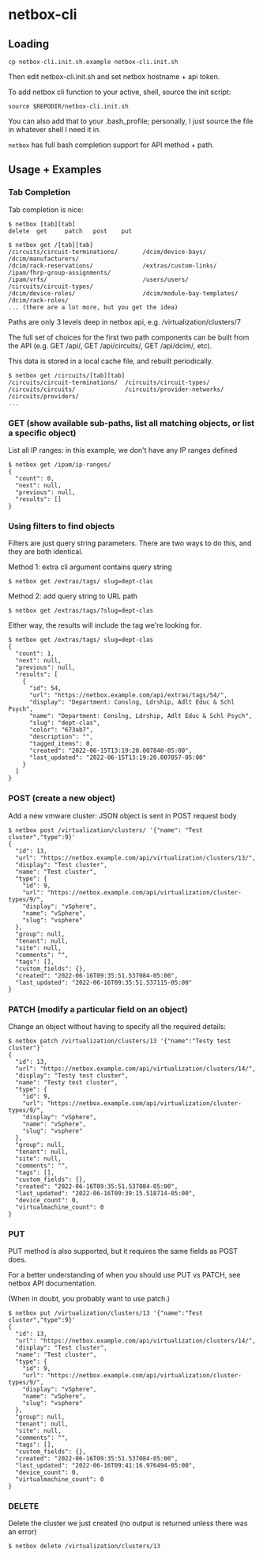 # netbox-cli

## Loading

```
cp netbox-cli.init.sh.example netbox-cli.init.sh
```
Then edit netbox-cli.init.sh and set netbox hostname + api token.

To add netbox cli function to your active, shell, source the init script:
```
source $REPODIR/netbox-cli.init.sh
```

You can also add that to your .bash_profile; personally, I just source the file in whatever shell I need it in.

`netbox` has full bash completion support for API method + path.


## Usage + Examples

### Tab Completion

Tab completion is nice:
```
$ netbox [tab][tab]
delete  get     patch   post    put     
```
```
$ netbox get /[tab][tab]
/circuits/circuit-terminations/       /dcim/device-bays/                    /dcim/manufacturers/
/dcim/rack-reservations/              /extras/custom-links/                 /ipam/fhrp-group-assignments/
/ipam/vrfs/                           /users/users/                         /circuits/circuit-types/
/dcim/device-roles/                   /dcim/module-bay-templates/           /dcim/rack-roles/
... (there are a lot more, but you get the idea)
```

Paths are only 3 levels deep in netbox api, e.g. /virtualization/clusters/7

The full set of choices for the first two path components can be built from the API (e.g. GET /api/, GET /api/circuits/, GET /api/dcim/, etc).

This data is stored in a local cache file, and rebuilt periodically.

```
$ netbox get /circuits/[tab][tab]
/circuits/circuit-terminations/  /circuits/circuit-types/         
/circuits/circuits/              /circuits/provider-networks/     /circuits/providers/             
...
```

### GET (show available sub-paths, list all matching objects, or list a specific object)

List all IP ranges: in this example, we don't have any IP ranges defined
```
$ netbox get /ipam/ip-ranges/ 
{
  "count": 0,
  "next": null,
  "previous": null,
  "results": []
}
```

### Using filters to find objects

Filters are just query string parameters. There are two ways to do this, and they are both identical.

Method 1: extra cli argument contains query string
```
$ netbox get /extras/tags/ slug=dept-clas
```
Method 2: add query string to URL path
```
$ netbox get /extras/tags/?slug=dept-clas
```

Either way, the results will include the tag we're looking for.
```
$ netbox get /extras/tags/ slug=dept-clas
{
  "count": 1,
  "next": null,
  "previous": null,
  "results": [
    {
      "id": 54,
      "url": "https://netbox.example.com/api/extras/tags/54/",
      "display": "Department: Conslng, Ldrship, Adlt Educ & Schl Psych",
      "name": "Department: Conslng, Ldrship, Adlt Educ & Schl Psych",
      "slug": "dept-clas",
      "color": "673ab7",
      "description": "",
      "tagged_items": 0,
      "created": "2022-06-15T13:19:20.007840-05:00",
      "last_updated": "2022-06-15T13:19:20.007857-05:00"
    }
  ]
}
```


### POST (create a new object)

Add a new vmware cluster: JSON object is sent in POST request body
```
$ netbox post /virtualization/clusters/ '{"name": "Test cluster","type":9}'
{
  "id": 13,
  "url": "https://netbox.example.com/api/virtualization/clusters/13/",
  "display": "Test cluster",
  "name": "Test cluster",
  "type": {
    "id": 9,
    "url": "https://netbox.example.com/api/virtualization/cluster-types/9/",
    "display": "vSphere",
    "name": "vSphere",
    "slug": "vsphere"
  },
  "group": null,
  "tenant": null,
  "site": null,
  "comments": "",
  "tags": [],
  "custom_fields": {},
  "created": "2022-06-16T09:35:51.537084-05:00",
  "last_updated": "2022-06-16T09:35:51.537115-05:00"
}
```

### PATCH (modify a particular field on an object)

Change an object without having to specify all the required details:
```
$ netbox patch /virtualization/clusters/13 '{"name":"Testy test cluster"}'
{
  "id": 13,
  "url": "https://netbox.example.com/api/virtualization/clusters/14/",
  "display": "Testy test cluster",
  "name": "Testy test cluster",
  "type": {
    "id": 9,
    "url": "https://netbox.example.com/api/virtualization/cluster-types/9/",
    "display": "vSphere",
    "name": "vSphere",
    "slug": "vsphere"
  },
  "group": null,
  "tenant": null,
  "site": null,
  "comments": "",
  "tags": [],
  "custom_fields": {},
  "created": "2022-06-16T09:35:51.537084-05:00",
  "last_updated": "2022-06-16T09:39:15.518714-05:00",
  "device_count": 0,
  "virtualmachine_count": 0
}
```

### PUT

PUT method is also supported, but it requires the same fields as POST does.

For a better understanding of when you should use PUT vs PATCH, see netbox API documentation.

(When in doubt, you probably want to use patch.)

```
$ netbox put /virtualization/clusters/13 '{"name":"Test cluster","type":9}'
{
  "id": 13,
  "url": "https://netbox.example.com/api/virtualization/clusters/14/",
  "display": "Test cluster",
  "name": "Test cluster",
  "type": {
    "id": 9,
    "url": "https://netbox.example.com/api/virtualization/cluster-types/9/",
    "display": "vSphere",
    "name": "vSphere",
    "slug": "vsphere"
  },
  "group": null,
  "tenant": null,
  "site": null,
  "comments": "",
  "tags": [],
  "custom_fields": {},
  "created": "2022-06-16T09:35:51.537084-05:00",
  "last_updated": "2022-06-16T09:41:16.976494-05:00",
  "device_count": 0,
  "virtualmachine_count": 0
}
```

### DELETE
Delete the cluster we just created (no output is returned unless there was an error)
```
$ netbox delete /virtualization/clusters/13
```
